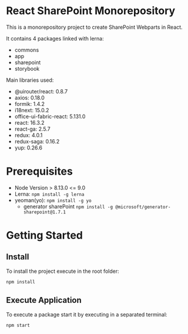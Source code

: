 # React SharePoint Monorepository

 This is a monorepository project to create SharePoint Webparts in React.

 It contains 4 packages linked with lerna:

 - commons
 - app
 - sharepoint
 - storybook

Main libraries used: 

- @uirouter/react: 0.8.7
- axios: 0.18.0
- formik: 1.4.2
- i18next: 15.0.2
- office-ui-fabric-react: 5.131.0
- react: 16.3.2
- react-ga: 2.5.7
- redux: 4.0.1
- redux-saga: 0.16.2 
- yup: 0.26.6

# Prerequisites

  - Node Version  > 8.13.0 <= 9.0
  - Lerna: ```npm install -g lerna```
  - yeoman(yo):  ```npm install -g yo```
    - generator sharePoint ```npm install -g @microsoft/generator-sharepoint@1.7.1```

# Getting Started
## Install
To install the project execute in the root folder:

```bash
npm install
```
## Execute Application

To execute a package start it by executing in a separated terminal:

```bash
npm start
```